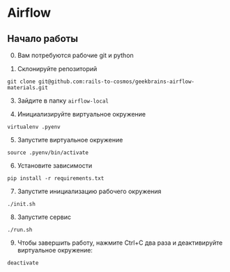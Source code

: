 # Airflow

## Начало работы

0. Вам потребуются рабочие git и python

1. Склонируйте репозиторий

  <pre><code>git clone git@github.com:rails-to-cosmos/geekbrains-airflow-materials.git</code></pre>

3. Зайдите в папку `airflow-local`

4. Инициализируйте виртуальное окружение

  <pre><code>virtualenv .pyenv</code></pre>

5. Запустите виртуальное окружение

  <pre><code>source .pyenv/bin/activate</code></pre>

6. Установите зависимости

  <pre><code>pip install -r requirements.txt</code></pre>

7. Запустите инициализацию рабочего окружения

  <pre><code>./init.sh</code></pre>

8. Запустите сервис

  <pre><code>./run.sh</code></pre>

9. Чтобы завершить работу, нажмите Ctrl+C два раза и деактивируйте виртуальное окружение:

  <pre><code>deactivate</code></pre>
